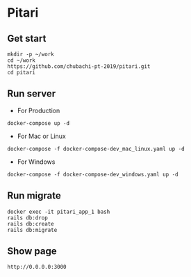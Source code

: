 # Pitari

## Get start
```
mkdir -p ~/work
cd ~/work
https://github.com/chubachi-pt-2019/pitari.git
cd pitari
```

## Run server

- For Production

```
docker-compose up -d
```

- For Mac or Linux

```
docker-compose -f docker-compose-dev_mac_linux.yaml up -d
```

- For Windows

```
docker-compose -f docker-compose-dev_windows.yaml up -d
```

## Run migrate
```
docker exec -it pitari_app_1 bash
rails db:drop
rails db:create
rails db:migrate
```

## Show page
```
http://0.0.0.0:3000
```
